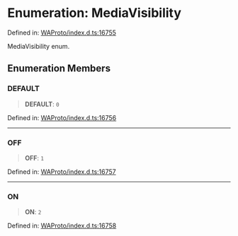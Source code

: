# Enumeration: MediaVisibility

Defined in: [WAProto/index.d.ts:16755](https://github.com/Fokusdotid/Baileys/blob/4c54e9ae0a9f37422d51e97c3454891bf06f36e1/WAProto/index.d.ts#L16755)

MediaVisibility enum.

## Enumeration Members

### DEFAULT

> **DEFAULT**: `0`

Defined in: [WAProto/index.d.ts:16756](https://github.com/Fokusdotid/Baileys/blob/4c54e9ae0a9f37422d51e97c3454891bf06f36e1/WAProto/index.d.ts#L16756)

***

### OFF

> **OFF**: `1`

Defined in: [WAProto/index.d.ts:16757](https://github.com/Fokusdotid/Baileys/blob/4c54e9ae0a9f37422d51e97c3454891bf06f36e1/WAProto/index.d.ts#L16757)

***

### ON

> **ON**: `2`

Defined in: [WAProto/index.d.ts:16758](https://github.com/Fokusdotid/Baileys/blob/4c54e9ae0a9f37422d51e97c3454891bf06f36e1/WAProto/index.d.ts#L16758)
